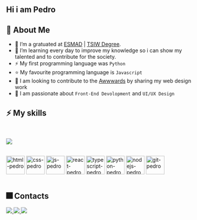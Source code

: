 
## Hi i am Pedro 

## 💫 About Me

- 🔭 I’m a gratuated at [ESMAD](https://www.esmad.ipp.pt/?set_language=en) | [TSIW Degree](https://www.esmad.ipp.pt/courses/degree/663).
- 🌱 I’m learning every day to improve my knowledge so i can show my talented and to contribute for the society.
- ⚡ My first programming language was `Python`
- ⭐ My favourite programming language is `Javascript`
- 🥇 I am looking to contribute to the [Awwwards](https://www.awwwards.com/) by sharing my web design work 
- 📑 I am passionate about `Front-End Devolopment` and `UI/UX Design`

## ⚡ My skills

<br>

 <a href=""> <img align="center" src="https://github-readme-stats-sigma-five.vercel.app/api/top-langs/?username=pedromst2000&theme=dark&hide=css"/> </a>

<br>
<div>
  <img align="center" alt="html-pedro" heigth="60" width="50" src="https://cdn.jsdelivr.net/gh/devicons/devicon/icons/html5/html5-original.svg" />
  <img align="center" alt="css-pedro" heigth="60" width="50"  src="https://cdn.jsdelivr.net/gh/devicons/devicon/icons/css3/css3-original.svg" />
  <img align="center" alt="js-pedro" heigth="60" width="50" src="https://cdn.jsdelivr.net/gh/devicons/devicon/icons/javascript/javascript-original.svg" />
  <img align="center" alt="react-pedro" heigth="60" width="50" src="https://cdn.jsdelivr.net/gh/devicons/devicon/icons/react/react-original.svg" />
  <img align="center" alt="typescript-pedro" heigth="60" width="50" src="https://cdn.jsdelivr.net/gh/devicons/devicon/icons/typescript/typescript-original.svg" />
  <img align="center" alt="python-pedro" heigth="60" width="50" src="https://cdn.jsdelivr.net/gh/devicons/devicon/icons/python/python-original.svg" />
  <img align="center" alt="nodejs-pedro" heigth="60" width="50" src="https://cdn.jsdelivr.net/gh/devicons/devicon/icons/nodejs/nodejs-original.svg" />

  <img align="center" alt="git-pedro" heigth="60" width="50" src="https://cdn.jsdelivr.net/gh/devicons/devicon/icons/git/git-original.svg" />
  <br>
</div>

<br>

  ## 🎆 Contacts
 <div>
<a href="https://www.instagram.com/pedromst2000" target="_blank">
  <img src="https://img.shields.io/badge/-Instagram-%23E4405F?style=for-the-badge&logo=instagram&logoColor=white">
</a>
   <a href="https://www.linkedin.com/in/pedromst2000" target="_blank">
  <img src="https://img.shields.io/badge/-Linkedin-%230077B5?style=for-the-badge&logo=linkedin&logoColor=white">
</a>
    <a href="mailto:pedromst2000@gmail.com">
  <img src="https://img.shields.io/badge/Gmail-D14836?style=for-the-badge&logo=gmail&logoColor=white">
</a>
 </div>
